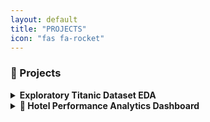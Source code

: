 ```yaml
---
layout: default
title: "PROJECTS"
icon: "fas fa-rocket"
---
```


### 🚀 Projects

<details>
  <summary><b>Exploratory Titanic Dataset EDA</b></summary>

🔹 Tech Stack: <br>
<img src="https://www.python.org/static/community_logos/python-logo.png" width="26"/> Python  
<img src="https://upload.wikimedia.org/wikipedia/commons/e/ed/Pandas_logo.svg" width="26"/> Pandas  
<img src="https://matplotlib.org/_static/images/logo2.svg" width="26"/> Matplotlib  
<img src="https://seaborn.pydata.org/_static/logo-wide-lightbg.svg" width="26"/> Seaborn  <br>

Description: Performed in-depth analysis of the Titanic dataset to uncover survival trends based on gender, class, and age. Created visualizations and derived insights.  <br>
Repo / Demo: https://www.kaggle.com/code/weldonsitienei/weldon-kipkoech-eda
</details>

<details>
  <summary><b>🏨 Hotel Performance Analytics Dashboard</b></summary>

🔹 Tech Stack: <br>
<img src="https://upload.wikimedia.org/wikipedia/commons/c/cf/New_Power_BI_Logo.svg" width="26"/> Power BI  <br>

Description: A visually rich dashboard analyzing hotel revenue, occupancy, performance metrics, and operational KPIs for multiple luxury properties. Includes insights on ADR, RevPAR, cancellations, and realization rates.  <br>
Repo / Demo: *(Add link if available)*  
Download: `Hotel_Dashboard.pbix`<br>
⭐ **Metrics Covered:** ADR, RevPAR, DBRN, DSRN, DURN, Cancellation & Realization Rates

Key Features:<br>
- 📊 **1.68B Revenue** analyzed across multiple properties
- 🏨 **57.79% Average Occupancy Rate**
- 💰 **12,696 Average Daily Rate (ADR)**
- ⭐ **70.14% Realization Rate**
- 📈 **Interactive filters** for city, room type, and date ranges
</details>
